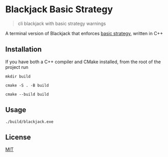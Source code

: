 # Blackjack Basic Strategy

> cli blackjack with basic strategy warnings

A terminal version of Blackjack that enforces [basic strategy](https://en.wikipedia.org/wiki/Blackjack#Basic_strategy), written in C++

## Installation

If you have both a C++ compiler and CMake installed, from the root of the project run
```
mkdir build

cmake -S . -B build

cmake --build build
```

## Usage

```
./build/blackjack.exe
```

## License

[MIT](https://choosealicense.com/licenses/mit/)

